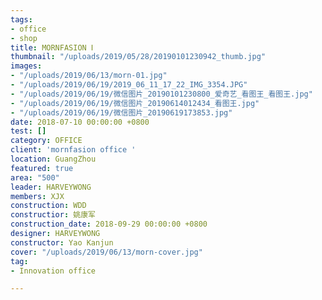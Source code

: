 ```yaml
---
tags:
- office
- shop
title: MORNFASION Ⅰ
thumbnail: "/uploads/2019/05/28/20190101230942_thumb.jpg"
images:
- "/uploads/2019/06/13/morn-01.jpg"
- "/uploads/2019/06/19/2019_06_11_17_22_IMG_3354.JPG"
- "/uploads/2019/06/19/微信图片_20190101230800_爱奇艺_看图王_看图王.jpg"
- "/uploads/2019/06/19/微信图片_20190614012434_看图王.jpg"
- "/uploads/2019/06/19/微信图片_20190619173853.jpg"
date: 2018-07-10 00:00:00 +0800
test: []
category: OFFICE
client: 'mornfasion office '
location: GuangZhou
featured: true
area: "500"
leader: HARVEYWONG
members: XJX
construction: WDD
constructior: 姚康军
construction_date: 2018-09-29 00:00:00 +0800
designer: HARVEYWONG
constructor: Yao Kanjun
cover: "/uploads/2019/06/13/morn-cover.jpg"
tag:
- Innovation office

---
```

